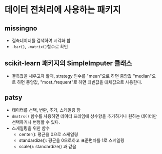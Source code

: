 # 데이터 전처리에 사용하는 패키지
## missingno 
- 결측데이터를 검색하여 시각화 함
- `.bar()`, `.matrix()`함수로 확인

## scikit-learn 패키지의 SimpleImputer 클래스
- 결측값을 채우고자 할때, strategy 인수를 "mean"으로 하면 중앙값 "median"으로 하면 중앙값, "most_frequent"로 하면 최빈값을 대체값으로 사용한다.


## patsy
- 데이터를 선택, 변환, 추가, 스케일링 함
- `dmatrx()` 함수를 사용하면 데이터 프레임에 상수항을 추가하거나 원하는 데이터만 선택하거나 변형할 수 있다.
- 스케일링을 위한 함수 
  - center(): 평균을 0으로 스케일링
  - standardize(): 평균을 0으로하고 표준편차를 1로 스케일링
  - scale(): standardize() 과 같음
